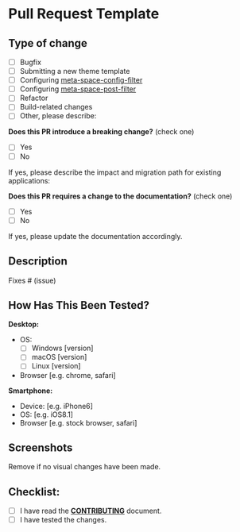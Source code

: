 # Pull Request Template

## Type of change

<!-- Please put an `x` in boxes that apply. -->

- [ ] Bugfix
- [ ] Submitting a new theme template
- [ ] Configuring [meta-space-config-filter](https://github.com/Meta-Network/meta-hexo-starter-custom/blob/main/CONTRIBUTING.md#configuring-meta-space-config-filter)
- [ ] Configuring [meta-space-post-filter](https://github.com/Meta-Network/meta-hexo-starter-custom/blob/main/CONTRIBUTING.md#configuring-meta-space-post-filter)
- [ ] Refactor
- [ ] Build-related changes
- [ ] Other, please describe:

**Does this PR introduce a breaking change?** (check one)

- [ ] Yes
- [ ] No

If yes, please describe the impact and migration path for existing applications:

**Does this PR requires a change to the documentation?** (check one)

- [ ] Yes
- [ ] No

If yes, please update the documentation accordingly.

## Description

<!-- Please include a summary of the change and which issue is fixed. Please also include relevant motivation and context. List any dependencies that are required for this change. -->

Fixes # (issue)

## How Has This Been Tested?

<!--- Please describe in detail how you tested your changes. -->
<!--- Include details of your testing environment, and the tests you ran to -->
<!--- see how your change affects other areas of the code, etc. -->

**Desktop:**

<!-- Please complete the following information -->
<!-- Or paste your full system/browser information, e.g. the output of `uname -a`  -->
<!-- Darwin MacPro 20.6.0 Darwin Kernel Version 20.6.0 ... arm64  -->

- OS:
  - [ ] Windows [version]
  - [ ] macOS [version]
  - [ ] Linux [version]
- Browser [e.g. chrome, safari]

**Smartphone:**

<!-- Please complete the following information -->

- Device: [e.g. iPhone6]
- OS: [e.g. iOS8.1]
- Browser [e.g. stock browser, safari]

## Screenshots

Remove if no visual changes have been made.

## Checklist:

<!-- Go over all the following points, and put an `x` in all the boxes that apply. -->
<!-- If you're unsure about any of these, don't hesitate to ask. We're here to help! -->

- [ ] I have read the [**CONTRIBUTING**](https://github.com/Meta-Network/meta-hexo-starter-custom/blob/main/CONTRIBUTING.md) document.
- [ ] I have tested the changes.
